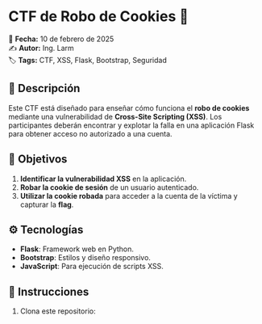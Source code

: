 # CTF de Robo de Cookies 🍪  

📅 **Fecha:** 10 de febrero de 2025  
✍️ **Autor:** Ing. Larm  
🏷️ **Tags:** CTF, XSS, Flask, Bootstrap, Seguridad  

## 📖 Descripción  

Este CTF está diseñado para enseñar cómo funciona el **robo de cookies** mediante una vulnerabilidad de **Cross-Site Scripting (XSS)**. Los participantes deberán encontrar y explotar la falla en una aplicación Flask para obtener acceso no autorizado a una cuenta.  

## 🎯 Objetivos  

1. **Identificar la vulnerabilidad XSS** en la aplicación.  
2. **Robar la cookie de sesión** de un usuario autenticado.  
3. **Utilizar la cookie robada** para acceder a la cuenta de la víctima y capturar la **flag**.  

## ⚙️ Tecnologías  

- **Flask**: Framework web en Python.  
- **Bootstrap**: Estilos y diseño responsivo.  
- **JavaScript**: Para ejecución de scripts XSS.  

## 🚀 Instrucciones  

1. Clona este repositorio:  
  
